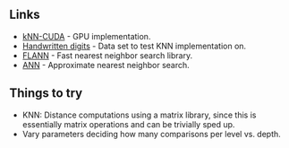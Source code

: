 Links
-------------
- [kNN-CUDA](https://github.com/vincentfpgarcia/kNN-CUDA) - GPU implementation.
- [Handwritten digits](http://yann.lecun.com/exdb/mnist/) - Data set to test KNN implementation on.
- [FLANN](http://www.cs.ubc.ca/research/flann/) - Fast nearest neighbor search library.
- [ANN](https://www.cs.umd.edu/~mount/ANN/) - Approximate nearest neighbor search.

Things to try
-------------
- KNN: Distance computations using a matrix library, since this is essentially matrix operations and can be trivially sped up.
- Vary parameters deciding how many comparisons per level vs. depth.
